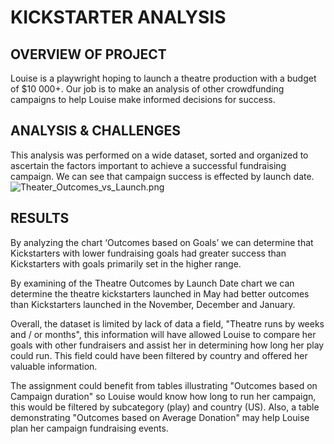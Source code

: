 # KICKSTARTER ANALYSIS
## OVERVIEW OF PROJECT
Louise is a playwright hoping to launch a theatre production with a budget of $10 000+. Our job is to make an analysis of other crowdfunding campaigns to help Louise make informed decisions for success. 

## ANALYSIS & CHALLENGES

This analysis was performed on a wide dataset, sorted and organized to ascertain the factors important to achieve a successful fundraising campaign. 
We can see that campaign success is effected by launch date. ![Theater_Outcomes_vs_Launch.png](path/to/Theater_Outcomes_vs_Launch.png)

## RESULTS

By analyzing the chart ‘Outcomes based on Goals’ we can determine that Kickstarters with lower fundraising goals had greater success than Kickstarters with goals primarily set in the higher range. 

By examining of the Theatre Outcomes by Launch Date chart we can determine the theatre kickstarters launched in May had better outcomes than Kickstarters launched in the November, December and January. 

Overall, the dataset is limited by lack of data a field, "Theatre runs by weeks and / or months", this information will have allowed Louise to compare her goals with other fundraisers and assist her in determining how long her play could run. This field could have been filtered by country and offered her valuable information. 

The assignment could benefit from tables illustrating "Outcomes based on Campaign duration" so Louise would know how long to run her campaign, this would be filtered by subcategory (play) and country (US). Also, a table demonstrating "Outcomes based on Average Donation" may help Louise plan her campaign fundraising events.
